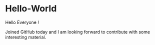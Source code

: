# Hello-World

Hello Everyone !

Joined GitHub today and I am looking forward to contribute with some interesting material. 
